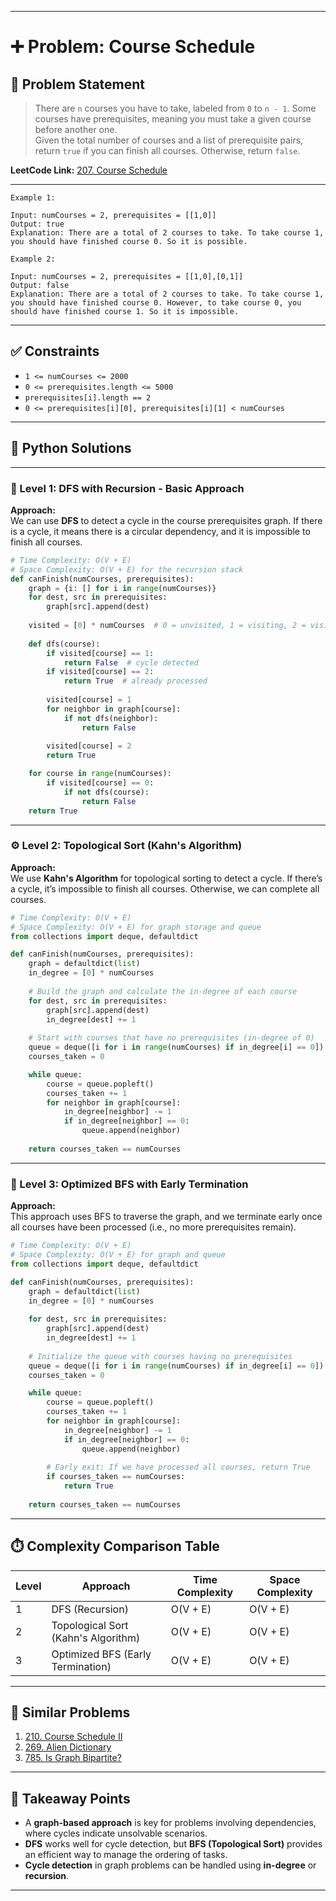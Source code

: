 
---

# ➕ Problem: Course Schedule

## 📘 Problem Statement

> There are `n` courses you have to take, labeled from `0` to `n - 1`. Some courses have prerequisites, meaning you must take a given course before another one.  
> Given the total number of courses and a list of prerequisite pairs, return `true` if you can finish all courses. Otherwise, return `false`.

**LeetCode Link:** [207. Course Schedule](https://leetcode.com/problems/course-schedule/)

---

```
Example 1:

Input: numCourses = 2, prerequisites = [[1,0]]
Output: true
Explanation: There are a total of 2 courses to take. To take course 1, you should have finished course 0. So it is possible.

Example 2:

Input: numCourses = 2, prerequisites = [[1,0],[0,1]]
Output: false
Explanation: There are a total of 2 courses to take. To take course 1, you should have finished course 0. However, to take course 0, you should have finished course 1. So it is impossible.

```

---

## ✅ Constraints

- `1 <= numCourses <= 2000`
- `0 <= prerequisites.length <= 5000`
- `prerequisites[i].length == 2`
- `0 <= prerequisites[i][0], prerequisites[i][1] < numCourses`

---

## 🧠 Python Solutions

---

### 🧪 Level 1: DFS with Recursion - Basic Approach

**Approach:**  
We can use **DFS** to detect a cycle in the course prerequisites graph. If there is a cycle, it means there is a circular dependency, and it is impossible to finish all courses.

```python
# Time Complexity: O(V + E) 
# Space Complexity: O(V + E) for the recursion stack
def canFinish(numCourses, prerequisites):
    graph = {i: [] for i in range(numCourses)}
    for dest, src in prerequisites:
        graph[src].append(dest)
    
    visited = [0] * numCourses  # 0 = unvisited, 1 = visiting, 2 = visited
    
    def dfs(course):
        if visited[course] == 1:
            return False  # cycle detected
        if visited[course] == 2:
            return True  # already processed
        
        visited[course] = 1
        for neighbor in graph[course]:
            if not dfs(neighbor):
                return False
        
        visited[course] = 2
        return True

    for course in range(numCourses):
        if visited[course] == 0:
            if not dfs(course):
                return False
    return True
```

---

### ⚙️ Level 2: Topological Sort (Kahn's Algorithm)

**Approach:**  
We use **Kahn's Algorithm** for topological sorting to detect a cycle. If there’s a cycle, it’s impossible to finish all courses. Otherwise, we can complete all courses.

```python
# Time Complexity: O(V + E)
# Space Complexity: O(V + E) for graph storage and queue
from collections import deque, defaultdict

def canFinish(numCourses, prerequisites):
    graph = defaultdict(list)
    in_degree = [0] * numCourses
    
    # Build the graph and calculate the in-degree of each course
    for dest, src in prerequisites:
        graph[src].append(dest)
        in_degree[dest] += 1
    
    # Start with courses that have no prerequisites (in-degree of 0)
    queue = deque([i for i in range(numCourses) if in_degree[i] == 0])
    courses_taken = 0

    while queue:
        course = queue.popleft()
        courses_taken += 1
        for neighbor in graph[course]:
            in_degree[neighbor] -= 1
            if in_degree[neighbor] == 0:
                queue.append(neighbor)
    
    return courses_taken == numCourses
```

---

### 🚀 Level 3: Optimized BFS with Early Termination

**Approach:**  
This approach uses BFS to traverse the graph, and we terminate early once all courses have been processed (i.e., no more prerequisites remain).

```python
# Time Complexity: O(V + E)
# Space Complexity: O(V + E) for graph and queue
from collections import deque, defaultdict

def canFinish(numCourses, prerequisites):
    graph = defaultdict(list)
    in_degree = [0] * numCourses
    
    for dest, src in prerequisites:
        graph[src].append(dest)
        in_degree[dest] += 1
    
    # Initialize the queue with courses having no prerequisites
    queue = deque([i for i in range(numCourses) if in_degree[i] == 0])
    courses_taken = 0

    while queue:
        course = queue.popleft()
        courses_taken += 1
        for neighbor in graph[course]:
            in_degree[neighbor] -= 1
            if in_degree[neighbor] == 0:
                queue.append(neighbor)
        
        # Early exit: If we have processed all courses, return True
        if courses_taken == numCourses:
            return True
    
    return courses_taken == numCourses
```

---

## ⏱️ Complexity Comparison Table

| Level | Approach                             | Time Complexity | Space Complexity |
|-------|--------------------------------------|-----------------|------------------|
| 1     | DFS (Recursion)                     | O(V + E)        | O(V + E)         |
| 2     | Topological Sort (Kahn's Algorithm)  | O(V + E)        | O(V + E)         |
| 3     | Optimized BFS (Early Termination)    | O(V + E)        | O(V + E)         |

---

## 🔗 Similar Problems

1. [210. Course Schedule II](https://leetcode.com/problems/course-schedule-ii/)
2. [269. Alien Dictionary](https://leetcode.com/problems/alien-dictionary/)
3. [785. Is Graph Bipartite?](https://leetcode.com/problems/is-graph-bipartite/)

---

## 📌 Takeaway Points

- A **graph-based approach** is key for problems involving dependencies, where cycles indicate unsolvable scenarios.
- **DFS** works well for cycle detection, but **BFS (Topological Sort)** provides an efficient way to manage the ordering of tasks.
- **Cycle detection** in graph problems can be handled using **in-degree** or **recursion**.
  
---
